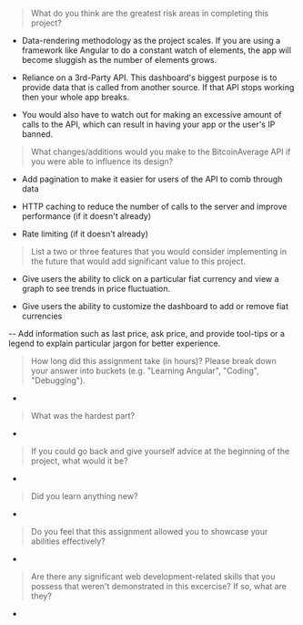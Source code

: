> What do you think are the greatest risk areas in completing this project?

- Data-rendering methodology as the project scales. If you are using a framework like Angular to do a constant watch of elements, the app will become sluggish as the number of elements grows.

- Reliance on a 3rd-Party API. This dashboard's biggest purpose is to provide data that is called from another source. If that API stops working then your whole app breaks.

- You would also have to watch out for making an excessive amount of calls to the API, which can result in having your app or the user's IP banned.

> What changes/additions would you make to the BitcoinAverage API if you were able to influence its design?

- Add pagination to make it easier for users of the API to comb through data

- HTTP caching to reduce the number of calls to the server and improve performance (if it doesn't already)

- Rate limiting  (if it doesn't already)

> List a two or three features that you would consider implementing in the future that would add significant value to this project.

- Give users the ability to click on a particular fiat currency and view a graph to see trends in price fluctuation.

- Give users the ability to customize the dashboard to add or remove fiat currencies

-- Add information such as last price, ask price, and provide tool-tips or a legend to explain particular jargon for better experience.

> How long did this assignment take (in hours)? Please break down your answer into buckets (e.g. "Learning Angular", "Coding", "Debugging").

-

> What was the hardest part?

-

> If you could go back and give yourself advice at the beginning of the project, what would it be?

-

> Did you learn anything new?

-

> Do you feel that this assignment allowed you to showcase your abilities effectively?

-

> Are there any significant web development-related skills that you possess that weren't demonstrated in this excercise? If so, what are they?

-
